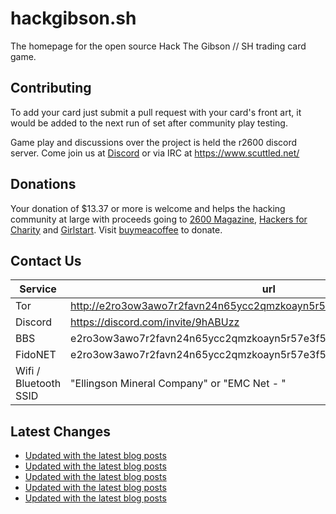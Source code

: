 # hackgibson.sh
The homepage for the open source Hack The Gibson // SH trading card game.


## Contributing

To add your card just submit a pull request with your card's front art, it would be added to the next run of set after community play testing.

Game play and discussions over the project is held the r2600 discord server. Come join us at [Discord](https://discord.com/invite/9hABUzz) or via IRC at https://www.scuttled.net/


## Donations

Your donation of $13.37 or more is welcome and helps the hacking community at large with proceeds going to [2600 Magazine](https://2600.com/), [Hackers for Charity](https://hackersforcharity.org) and [Girlstart](https://girlstart.org).  Visit [buymeacoffee](https://www.buymeacoffee.com/hackgibson.sh) to donate.


## Contact Us

Service | url
-|-
Tor | http://e2ro3ow3awo7r2favn24n65ycc2qmzkoayn5r57e3f56nvjwdcgg32ad.onion
Discord | https://discord.com/invite/9hABUzz
BBS | e2ro3ow3awo7r2favn24n65ycc2qmzkoayn5r57e3f56nvjwdcgg32ad.onion:23
FidoNET | e2ro3ow3awo7r2favn24n65ycc2qmzkoayn5r57e3f56nvjwdcgg32ad.onion:24554
Wifi / Bluetooth SSID | "Ellingson Mineral Company" or "EMC Net - <fidonet address>"

## Latest Changes
<!-- BLOG-POST-LIST:START -->
- [Updated with the latest blog posts](https://github.com/DFW2600/hackgibson.sh/commit/c4d9f371ac5fc7703f66e37edd4f165d31b044b0)
- [Updated with the latest blog posts](https://github.com/DFW2600/hackgibson.sh/commit/f417a4fe5658d4d46f073075f3401cf33c789ad6)
- [Updated with the latest blog posts](https://github.com/DFW2600/hackgibson.sh/commit/d2c6db42591669c7913a1452fd4b967207e5f48a)
- [Updated with the latest blog posts](https://github.com/DFW2600/hackgibson.sh/commit/913f34ebc49e948fea319987b305c8b778a52efa)
- [Updated with the latest blog posts](https://github.com/DFW2600/hackgibson.sh/commit/599da5a20e7b357fcb8255f46ea5e9fd5ea9f5cd)
<!-- BLOG-POST-LIST:END -->
